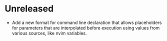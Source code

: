 # Unreleased

* Add a new format for command line declaration that allows placeholders for parameters that are interpolated before
  execution using values from various sources, like nvim variables.

